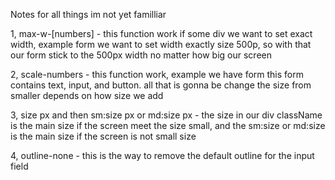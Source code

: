 Notes for all things im not yet familliar

1, max-w-[numbers] - this function work if some div we want to set exact width, example form we want to set width exactly size 500p, so with that our form stick to the 500px width no matter how big our screen

2, scale-numbers - this function work, example we have form this form contains text, input, and button. all that is gonna be change the size from smaller depends on how size we add

3, size px and then sm:size px or md:size px - the size in our div className is the main size if the screen meet the size small, and the sm:size or md:size is the main size if the screen is not small size

4, outline-none - this is the way to remove the default outline for the input field

